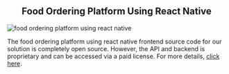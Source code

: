 <h2 style="text-align:center">Food Ordering Platform Using React Native </h2>

![food ordering platform using react native](https://admin.ninjascode.com/wp-content/uploads/2025/repoImages/margaret/food-ordering-platform-using-react-native.webp) 

The food ordering platform using react native frontend source code for our solution is completely open source. However, the API and backend is proprietary and can be accessed via a paid license. For more details, <a href="https://enatega.com/?utm_source=github&utm_medium=repo&utm_campaign=margaret-food-ordering-platform-using-react-native" target="_blank">click here</a>.
